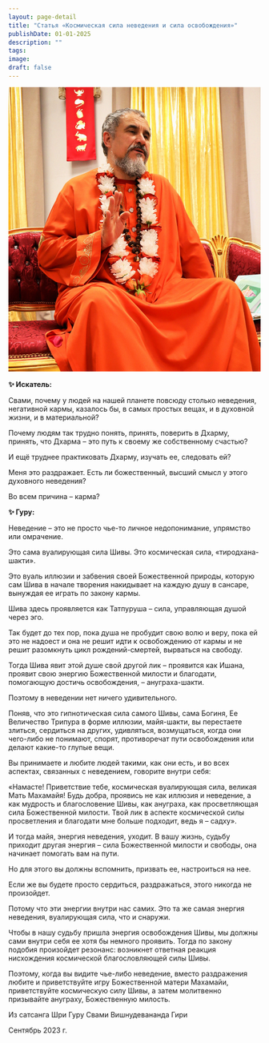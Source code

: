 ```yaml
---
layout: page-detail
title: "Статья «Космическая сила неведения и сила освобождения»"
publishDate: 01-01-2025
description: ""
tags:
image:
draft: false
---
```


![Шри Гуру Свами Вишнудевананда Гири](/upload/medialibrary/7bc/7bcad8769eb76da033643b0a35d09eb7.jpg "Шри Гуру Свами Вишнудевананда Гири")  

  
**✨ Искатель:** 

 Свами, почему у людей на нашей планете повсюду столько неведения, негативной кармы, казалось бы, в самых простых вещах, и в духовной жизни, и в материальной?

 Почему людям так трудно понять, принять, поверить в Дхарму, принять, что Дхарма – это путь к своему же собственному счастью?

 И ещё труднее практиковать Дхарму, изучать ее, следовать ей?

 Меня это раздражает. Есть ли божественный, высший смысл у этого духовного неведения?

 Во всем причина – карма?

  
**✨ Гуру:** 

 Неведение – это не просто чье-то личное недопонимание, упрямство или омрачение.

 Это сама вуалирующая сила Шивы. Это космическая сила, «тиродхана-шакти».

 Это вуаль иллюзии и забвения своей Божественной природы, которую сам Шива в начале творения накидывает на каждую душу в сансаре, вынуждая ее играть по закону кармы.

 Шива здесь проявляется как Татпуруша – сила, управляющая душой через эго.

 Так будет до тех пор, пока душа не пробудит свою волю и веру, пока ей это не надоест и она не решит идти к освобождению от кармы и не решит разомкнуть цикл рождений-смертей, вырваться на свободу.

 Тогда Шива явит этой душе свой другой лик – проявится как Ишана, проявит свою энергию Божественной милости и благодати, помогающую достичь освобождения, – ануграха-шакти.

 Поэтому в неведении нет ничего удивительного.

 Поняв, что это гипнотическая сила самого Шивы, сама Богиня, Ее Величество Трипура в форме иллюзии, майя-шакти, вы перестаете злиться, сердиться на других, удивляться, возмущаться, когда они чего-либо не понимают, спорят, противоречат пути освобождения или делают какие-то глупые вещи.

 Вы принимаете и любите людей такими, как они есть, и во всех аспектах, связанных с неведением, говорите внутри себя: 

 «Намасте! Приветствие тебе, космическая вуалирующая сила, великая Мать Махамайя! Будь добра, проявись не как иллюзия и неведение, а как мудрость и благословение Шивы, как ануграха, как просветляющая сила Божественной милости. Твой лик в аспекте космической силы просветления и благодати мне больше подходит, ведь я – садху».

  
 И тогда майя, энергия неведения, уходит. В вашу жизнь, судьбу приходит другая энергия – сила Божественной милости и свободы, она начинает помогать вам на пути.

 Но для этого вы должны вспомнить, призвать ее, настроиться на нее.

 Если же вы будете просто сердиться, раздражаться, этого никогда не произойдет.

 Потому что эти энергии внутри нас самих. Это та же самая энергия неведения, вуалирующая сила, что и снаружи.

 Чтобы в нашу судьбу пришла энергия освобождения Шивы, мы должны сами внутри себя ее хотя бы немного проявить. Тогда по закону подобия произойдет резонанс: возникнет ответная реакция нисхождения космической благословляющей силы Шивы.

 Поэтому, когда вы видите чье-либо неведение, вместо раздражения любите и приветствуйте игру Божественной матери Махамайи, приветствуйте космическую силу Шивы, а затем молитвенно призывайте ануграху, Божественную милость.

  
 Из сатсанга Шри Гуру Свами Вишнудевананда Гири

 Сентябрь 2023 г.
